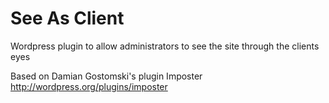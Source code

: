# See As Client

Wordpress plugin to allow administrators to see the site through the clients eyes

Based on Damian Gostomski's plugin Imposter http://wordpress.org/plugins/imposter
